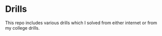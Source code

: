 # Drills
This repo includes various drills which I solved from either internet or from my college drills.
